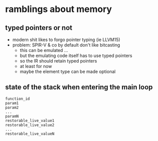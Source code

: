 # ramblings about memory

## typed pointers or not

 * modern shit likes to forgo pointer typing (ie LLVM15)
 * problem: SPIR-V & co by default don't like bitcasting
   * this can be emulated ...
   * but the emulating code itself has to use typed pointers
   * so the IR should retain typed pointers
   * at least for now
   * maybe the element type can be made optional

## state of the stack when entering the main loop

```
function_id
param1
param2
...
paramN
restorable_live_value1
restorable_live_value2
...
restorable_live_valueN
```